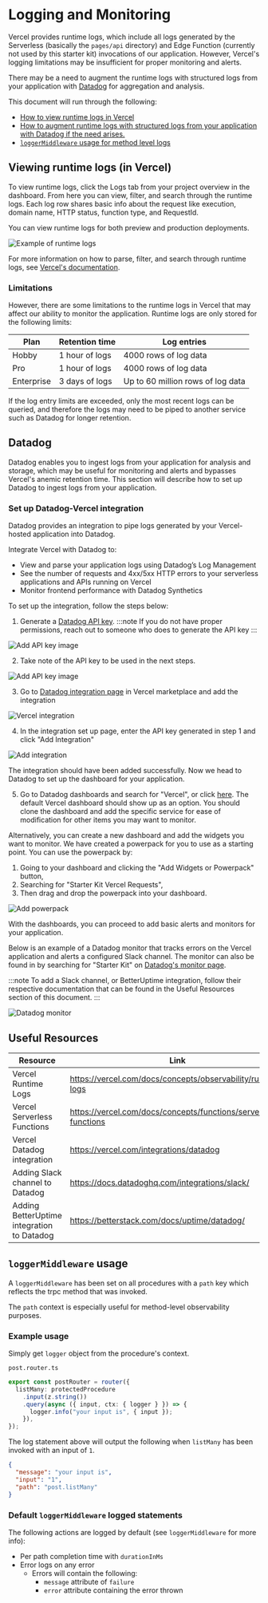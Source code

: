 # Logging and Monitoring

Vercel provides runtime logs, which include all logs generated by the Serverless (basically the `pages/api` directory) and Edge Function (currently not used by this starter kit) invocations of our application. However, Vercel's logging limitations may be insufficient for proper monitoring and alerts.

There may be a need to augment the runtime logs with structured logs from your application with [Datadog](https://www.datadoghq.com/) for aggregation and analysis.

This document will run through the following:

- [How to view runtime logs in Vercel](#viewing-runtime-logs-in-vercel)
- [How to augment runtime logs with structured logs from your application with Datadog if the need arises.](#datadog)
- [`loggerMiddleware` usage for method level logs](#loggermiddleware-usage)

## Viewing runtime logs (in Vercel)

To view runtime logs, click the Logs tab from your project overview in the dashboard. From here you can view, filter, and search through the runtime logs. Each log row shares basic info about the request like execution, domain name, HTTP status, function type, and RequestId.

You can view runtime logs for both preview and production deployments.

![Example of runtime logs](./images/logging/runtime-logs.png)

For more information on how to parse, filter, and search through runtime logs, see [Vercel's documentation](https://vercel.com/docs/concepts/observability/runtime-logs).

### Limitations

However, there are some limitations to the runtime logs in Vercel that may affect our ability to monitor the application. Runtime logs are only stored for the following limits:

| Plan       | Retention time | Log entries                       |
| ---------- | -------------- | --------------------------------- |
| Hobby      | 1 hour of logs | 4000 rows of log data             |
| Pro        | 1 hour of logs | 4000 rows of log data             |
| Enterprise | 3 days of logs | Up to 60 million rows of log data |

If the log entry limits are exceeded, only the most recent logs can be queried, and therefore the logs may need to be piped to another service such as Datadog for longer retention.

## Datadog

Datadog enables you to ingest logs from your application for analysis and storage, which may be useful for monitoring and alerts and bypasses Vercel's anemic retention time. This section will describe how to set up Datadog to ingest logs from your application.

### Set up Datadog-Vercel integration

Datadog provides an integration to pipe logs generated by your Vercel-hosted application into Datadog.

Integrate Vercel with Datadog to:

- View and parse your application logs using Datadog’s Log Management
- See the number of requests and 4xx/5xx HTTP errors to your serverless applications and APIs running on Vercel
- Monitor frontend performance with Datadog Synthetics

To set up the integration, follow the steps below:

1. Generate a [Datadog API key](https://app.datadoghq.com/organization-settings/api-keys).
   :::note
   If you do not have proper permissions, reach out to someone who does to generate the API key
   :::

![Add API key image](./images/logging/dd_add-api-keys.png)

2. Take note of the API key to be used in the next steps.

![Add API key image](./images/logging/dd_save-api-key.png)

3. Go to [Datadog integration page](https://vercel.com/integrations/datadog) in Vercel marketplace and add the integration

![Vercel integration](./images/logging/dd_vercel-integration.png)

4. In the integration set up page, enter the API key generated in step 1 and click "Add Integration"

![Add integration](./images/logging/dd_vercel-add-integration.png)

The integration should have been added successfully. Now we head to Datadog to set up the dashboard for your application.

5. Go to Datadog dashboards and search for "Vercel", or click [here](https://app.datadoghq.com/dashboard/lists?q=vercel). The default Vercel dashboard should show up as an option. You should clone the dashboard and add the specific service for ease of modification for other items you may want to monitor.

Alternatively, you can create a new dashboard and add the widgets you want to monitor. We have created a powerpack for you to use as a starting point. You can use the powerpack by:

1. Going to your dashboard and clicking the "Add Widgets or Powerpack" button,
2. Searching for "Starter Kit Vercel Requests",
3. Then drag and drop the powerpack into your dashboard.

![Add powerpack](./images/logging/dd_add-powerpack.png)

With the dashboards, you can proceed to add basic alerts and monitors for your application.

Below is an example of a Datadog monitor that tracks errors on the Vercel application and alerts a configured Slack channel. The monitor can also be found in by searching for "Starter Kit" on [Datadog's monitor page](https://app.datadoghq.com/monitors/manage).

:::note
To add a Slack channel, or BetterUptime integration, follow their respective documentation that can be found in the Useful Resources section of this document.
:::

![Datadog monitor](./images/logging/dd_monitor-example.png)

## Useful Resources

| Resource                                   | Link                                                            |
| ------------------------------------------ | --------------------------------------------------------------- |
| Vercel Runtime Logs                        | https://vercel.com/docs/concepts/observability/runtime-logs     |
| Vercel Serverless Functions                | https://vercel.com/docs/concepts/functions/serverless-functions |
| Vercel Datadog integration                 | https://vercel.com/integrations/datadog                         |
| Adding Slack channel to Datadog            | https://docs.datadoghq.com/integrations/slack/                  |
| Adding BetterUptime integration to Datadog | https://betterstack.com/docs/uptime/datadog/                    |

## `loggerMiddleware` usage

A `loggerMiddleware` has been set on all procedures with a `path` key which reflects the trpc method that was invoked.

The `path` context is especially useful for method-level observability purposes.

### Example usage

Simply get `logger` object from the procedure's context.

`post.router.ts`

```ts
export const postRouter = router({
  listMany: protectedProcedure
    .input(z.string())
    .query(async ({ input, ctx: { logger } }) => {
      logger.info("your input is", { input });
    }),
});
```

The log statement above will output the following when `listMany` has been invoked with an input of `1`.

```json
{
  "message": "your input is",
  "input": "1",
  "path": "post.listMany"
}
```

### Default `loggerMiddleware` logged statements

The following actions are logged by default (see `loggerMiddleware` for more info):

- Per path completion time with `durationInMs`
- Error logs on any error
  - Errors will contain the following:
    - `message` attribute of `failure`
    - `error` attribute containing the error thrown

